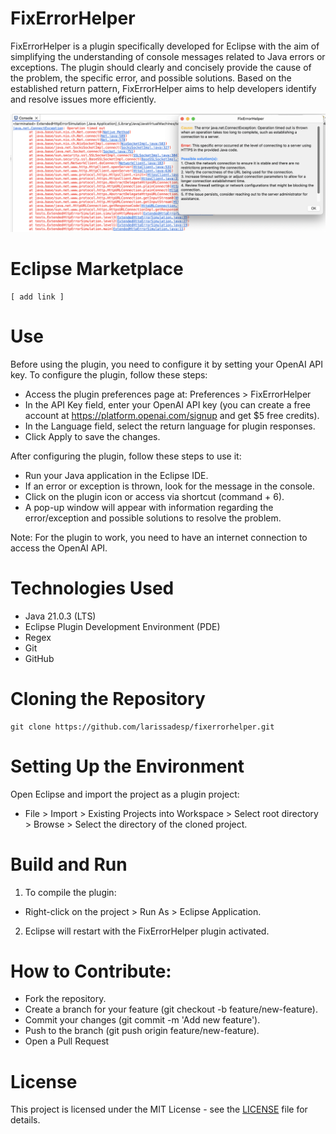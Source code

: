 
# FixErrorHelper 

FixErrorHelper is a plugin specifically developed for Eclipse with the aim of simplifying the understanding of console messages related to Java errors or exceptions. The plugin should clearly and concisely provide the cause of the problem, the specific error, and possible solutions. Based on the established return pattern, FixErrorHelper aims to help developers identify and resolve issues more efficiently.

![Plugin return example](images/return_example.png)


# Eclipse Marketplace

    [ add link ]


# Use

Before using the plugin, you need to configure it by setting your OpenAI API key. To configure the plugin, follow these steps:

- Access the plugin preferences page at: Preferences > FixErrorHelper
- In the API Key field, enter your OpenAI API key (you can create a free account at https://platform.openai.com/signup and get $5 free credits).
- In the Language field, select the return language for plugin responses.
- Click Apply to save the changes.


After configuring the plugin, follow these steps to use it:

- Run your Java application in the Eclipse IDE.
- If an error or exception is thrown, look for the message in the console.
- Click on the plugin icon or access via shortcut (command + 6).
- A pop-up window will appear with information regarding the error/exception and possible solutions to resolve the problem.

Note: For the plugin to work, you need to have an internet connection to access the OpenAI API.


# Technologies Used

- Java 21.0.3 (LTS)
- Eclipse Plugin Development Environment (PDE)
- Regex
- Git
- GitHub


# Cloning the Repository

    git clone https://github.com/larissadesp/fixerrorhelper.git


# Setting Up the Environment

Open Eclipse and import the project as a plugin project:
- File > Import > Existing Projects into Workspace > Select root directory > Browse > Select the directory of the cloned project.


# Build and Run

1. To compile the plugin:
- Right-click on the project > Run As > Eclipse Application.

2. Eclipse will restart with the FixErrorHelper plugin activated.


# How to Contribute:

- Fork the repository.
- Create a branch for your feature (git checkout -b feature/new-feature).
- Commit your changes (git commit -m 'Add new feature').
- Push to the branch (git push origin feature/new-feature).
- Open a Pull Request


# License 

This project is licensed under the MIT License - see the [LICENSE](LICENSE) file for details.

